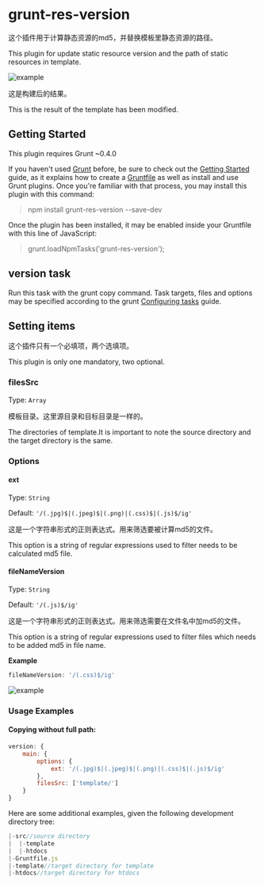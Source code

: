 # grunt-res-version
这个插件用于计算静态资源的md5，并替换模板里静态资源的路径。

This plugin for update static resource version and the path of static resources in template.

![example](http://mmbiz.qpic.cn/mmemoticon/MxlUWr5LG0xLdJpJ4f1HzEa4rIc7cVJPgJ6DgbQiaVfqS8iarTaqXEoHbEEGg9aWG2/0)

这是构建后的结果。

This is the result of the template has been modified.
 
## Getting Started
This plugin requires Grunt ~0.4.0

If you haven't used [Grunt](http://www.gruntjs.net/) before, be sure to check out the [Getting Started](http://gruntjs.com/getting-started) guide, as it explains how to create a [Gruntfile](http://gruntjs.com/sample-gruntfile) as well as install and use Grunt plugins. Once you're familiar with that process, you may install this plugin with this command:
> npm install grunt-res-version --save-dev

Once the plugin has been installed, it may be enabled inside your Gruntfile with this line of JavaScript:

> grunt.loadNpmTasks('grunt-res-version');

## version task
Run this task with the grunt copy command.
Task targets, files and options may be specified according to the grunt [Configuring tasks](http://gruntjs.com/configuring-tasks) guide.


## Setting items
这个插件只有一个必填项，两个选填项。

This plugin is only one mandatory, two optional.


### filesSrc
Type: `Array`

模板目录。这里源目录和目标目录是一样的。

The directories of template.It is important to note the source directory and the target directory is the same.

### Options
#### ext
Type: `String`

Default: `'/(.jpg)$|(.jpeg)$|(.png)|(.css)$|(.js)$/ig'`

这是一个字符串形式的正则表达式。用来筛选要被计算md5的文件。

This option is a string of regular expressions used to filter needs to be calculated md5 file.

#### fileNameVersion
Type: `String`

Default: `'/(.js)$/ig'`

这是一个字符串形式的正则表达式。用来筛选需要在文件名中加md5的文件。

This option is a string of regular expressions used to filter files which needs to be added md5 in file name.

**Example**
```javascript
fileNameVersion: '/(.css)$/ig'
```
![example](http://mmbiz.qpic.cn/mmemoticon/ajNVdqHZLLBwiblWwKUMqG9iaUwdhOE7W7pcqoKOTUR9KE6NwVbCh0iamlGUia7SUZATKdSIO2JHWibf78DiacHK8Mibg/0)

### Usage Examples
#### Copying without full path:
```javascript
version: {
    main: {
        options: {
    		ext: '/(.jpg)$|(.jpeg)$|(.png)|(.css)$|(.js)$/ig'
		},
		filesSrc: ['template/']
	}
}
```


Here are some additional examples, given the following development directory tree:
```javascript
|-src//source directory
|  |-template
|  |-htdocs
|-Gruntfile.js
|-template//target directory for template
|-htdocs//target directory for htdocs
```



